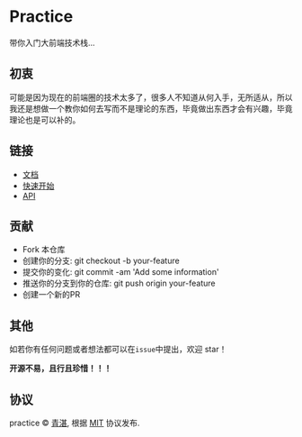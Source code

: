 # Practice

带你入门大前端技术栈...

## 初衷

可能是因为现在的前端圈的技术太多了，很多人不知道从何入手，无所适从，所以我还是想做一个教你如何去写而不是理论的东西，毕竟做出东西才会有兴趣，毕竟理论也是可以补的。

## 链接

  - [文档](https://github.com/mintsweet/practice/wiki)
  - [快速开始](https://github.com/mintsweet/practice/wiki/%E5%BF%AB%E9%80%9F%E5%BC%80%E5%A7%8B)
  - [API](https://github.com/mintsweet/practice/wiki/API)

## 贡献

  - Fork 本仓库
  - 创建你的分支: git checkout -b your-feature
  - 提交你的变化: git commit -am 'Add some information'
  - 推送你的分支到你的仓库: git push origin your-feature
  - 创建一个新的PR

## 其他

如若你有任何问题或者想法都可以在`issue`中提出，欢迎 star！

**开源不易，且行且珍惜！！！**

## 协议

practice &copy; [青湛](https://github.com/mintsweet), 根据 [MIT](./LICENSE) 协议发布.
